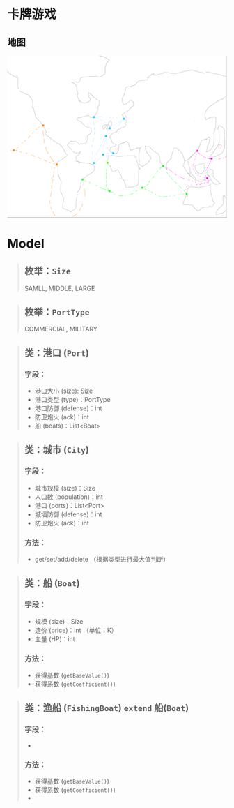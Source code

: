 # 卡牌游戏

## 地图
![alt map](map.png)

# Model

> ## 枚举：`Size`
> SAMLL, MIDDLE, LARGE

> ## 枚举：`PortType`
> COMMERCIAL, MILITARY

> ## 类：港口 (`Port`)
> ### 字段：
> - 港口大小 (size): Size
> - 港口类型 (type)：PortType
> - 港口防御 (defense)：int
> - 防卫炮火 (ack)：int
> - 船 (boats)：List\<Boat\>

> ## 类：城市 (`City`)
> ### 字段：
> - 城市规模 (size)：Size
> - 人口数 (population)：int
> - 港口 (ports)：List\<Port\>
> - 城墙防御 (defense)：int
> - 防卫炮火 (ack)：int
> ### 方法：
> - get/set/add/delete （根据类型进行最大值判断）

> ## 类：船 (`Boat`)
> ### 字段：
> - 规模 (size)：Size
> - 造价 (price)：int （单位：K）
> - 血量 (HP)：int
> ### 方法：
> - 获得基数 (`getBaseValue()`)
> - 获得系数 (`getCoefficient()`)

> ## 类：渔船 (`FishingBoat`) `extend` 船(`Boat`)
> ### 字段：
> - 
> ### 方法：
> - 获得基数 (`getBaseValue()`)
> - 获得系数 (`getCoefficient()`)
> - 

